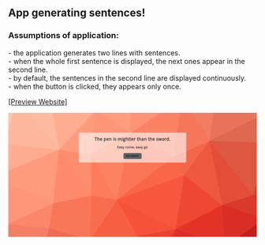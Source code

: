 
<h2>App generating sentences!</h2>

<h3>Assumptions of application:</h3>
- the application generates two lines with sentences.</br>
- when the whole first sentence is displayed, the next ones appear in the second line.</br>
- by default, the sentences in the second line are displayed continuously.</br>
- when the button is clicked, they appears only once.</br>



[[Preview Website]](https://orszolka108.github.io/sentences/)

![Image](https://github.com/orszolka108/sentences/blob/master/images/screen.png)

